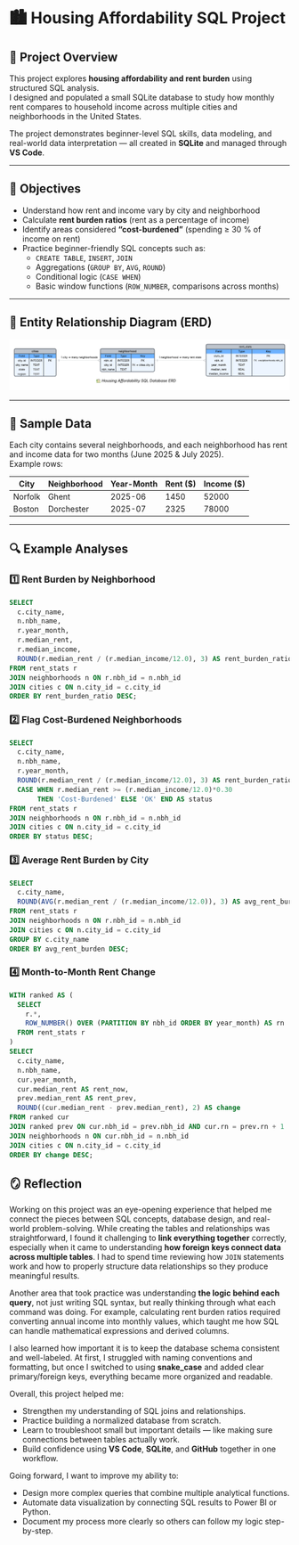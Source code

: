 # 🏙️ Housing Affordability SQL Project

## 📘 Project Overview
This project explores **housing affordability and rent burden** using structured SQL analysis.  
I designed and populated a small SQLite database to study how monthly rent compares to household income across multiple cities and neighborhoods in the United States.

The project demonstrates beginner-level SQL skills, data modeling, and real-world data interpretation — all created in **SQLite** and managed through **VS Code**.

---

## 🎯 Objectives
- Understand how rent and income vary by city and neighborhood  
- Calculate **rent burden ratios** (rent as a percentage of income)  
- Identify areas considered **“cost-burdened”** (spending ≥ 30 % of income on rent)  
- Practice beginner-friendly SQL concepts such as:
  - `CREATE TABLE`, `INSERT`, `JOIN`
  - Aggregations (`GROUP BY`, `AVG`, `ROUND`)
  - Conditional logic (`CASE WHEN`)
  - Basic window functions (`ROW_NUMBER`, comparisons across months)

---

## 🧭 Entity Relationship Diagram (ERD)

![Housing ERD](erd_housing_project.png)


---

## 💾 Sample Data
Each city contains several neighborhoods, and each neighborhood has rent and income data for two months (June 2025 & July 2025).  
Example rows:

| City | Neighborhood | Year-Month | Rent ($) | Income ($) |
|------|---------------|------------|-----------|------------|
| Norfolk | Ghent | 2025-06 | 1450 | 52000 |
| Boston | Dorchester | 2025-07 | 2325 | 78000 |

---

## 🔍 Example Analyses

### 1️⃣ Rent Burden by Neighborhood
```sql
SELECT
  c.city_name,
  n.nbh_name,
  r.year_month,
  r.median_rent,
  r.median_income,
  ROUND(r.median_rent / (r.median_income/12.0), 3) AS rent_burden_ratio
FROM rent_stats r
JOIN neighborhoods n ON r.nbh_id = n.nbh_id
JOIN cities c ON n.city_id = c.city_id
ORDER BY rent_burden_ratio DESC;

```


### 2️⃣ Flag Cost-Burdened Neighborhoods
```sql
SELECT
  c.city_name,
  n.nbh_name,
  r.year_month,
  ROUND(r.median_rent / (r.median_income/12.0), 3) AS rent_burden_ratio,
  CASE WHEN r.median_rent >= (r.median_income/12.0)*0.30
       THEN 'Cost-Burdened' ELSE 'OK' END AS status
FROM rent_stats r
JOIN neighborhoods n ON r.nbh_id = n.nbh_id
JOIN cities c ON n.city_id = c.city_id
ORDER BY status DESC;

```

### 3️⃣ Average Rent Burden by City
```sql
SELECT
  c.city_name,
  ROUND(AVG(r.median_rent / (r.median_income/12.0)), 3) AS avg_rent_burden
FROM rent_stats r
JOIN neighborhoods n ON r.nbh_id = n.nbh_id
JOIN cities c ON n.city_id = c.city_id
GROUP BY c.city_name
ORDER BY avg_rent_burden DESC;

```

### 4️⃣ Month-to-Month Rent Change
```sql
WITH ranked AS (
  SELECT
    r.*,
    ROW_NUMBER() OVER (PARTITION BY nbh_id ORDER BY year_month) AS rn
  FROM rent_stats r
)
SELECT
  c.city_name,
  n.nbh_name,
  cur.year_month,
  cur.median_rent AS rent_now,
  prev.median_rent AS rent_prev,
  ROUND((cur.median_rent - prev.median_rent), 2) AS change
FROM ranked cur
JOIN ranked prev ON cur.nbh_id = prev.nbh_id AND cur.rn = prev.rn + 1
JOIN neighborhoods n ON cur.nbh_id = n.nbh_id
JOIN cities c ON n.city_id = c.city_id
ORDER BY change DESC;

```
## 🪞 Reflection

Working on this project was an eye-opening experience that helped me connect the pieces between SQL concepts, database design, and real-world problem-solving. While creating the tables and relationships was straightforward, I found it challenging to **link everything together** correctly, especially when it came to understanding **how foreign keys connect data across multiple tables**. I had to spend time reviewing how `JOIN` statements work and how to properly structure data relationships so they produce meaningful results.

Another area that took practice was understanding **the logic behind each query**, not just writing SQL syntax, but really thinking through what each command was doing. For example, calculating rent burden ratios required converting annual income into monthly values, which taught me how SQL can handle mathematical expressions and derived columns.

I also learned how important it is to keep the database schema consistent and well-labeled. At first, I struggled with naming conventions and formatting, but once I switched to using **snake_case** and added clear primary/foreign keys, everything became more organized and readable.

Overall, this project helped me:
- Strengthen my understanding of SQL joins and relationships.
- Practice building a normalized database from scratch.
- Learn to troubleshoot small but important details — like making sure connections between tables actually work.
- Build confidence using **VS Code**, **SQLite**, and **GitHub** together in one workflow.

Going forward, I want to improve my ability to:
- Design more complex queries that combine multiple analytical functions.
- Automate data visualization by connecting SQL results to Power BI or Python.
- Document my process more clearly so others can follow my logic step-by-step.

